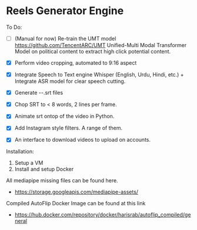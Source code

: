 # Reels Generator Engine

To Do:

- [ ] (Manual for now) Re-train the UMT model https://github.com/TencentARC/UMT Unified-Multi Modal Transformer Model on political content to extract high click potential content.
- [x] Perform video cropping, automated to 9:16 aspect
- [x] Integrate Speech to Text engine Whisper (English, Urdu, Hindi, etc.) + Integrate ASR model for clear speech cutting.
- [x] Generate --.srt files
- [x] Chop SRT to < 8 words, 2 lines per frame.
- [x] Animate srt ontop of the video in Python.
- [x] Add Instagram style filters. A range of them.
- [x] An interface to download videos to upload on accounts.


Installation:

1. Setup a VM
2. Install and setup Docker

All mediapipe missing files can be found here.
- https://storage.googleapis.com/mediapipe-assets/

Compiled AutoFlip Docker Image can be found at this link
- https://hub.docker.com/repository/docker/harisrab/autoflip_compiled/general
